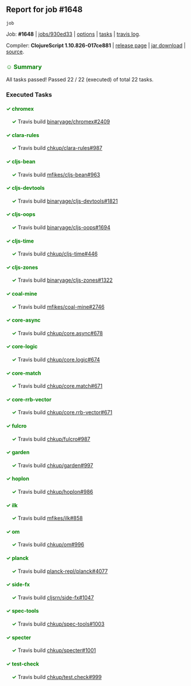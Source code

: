 ## Report for job #1648
```
job
```


Job: **#1648** | [jobs/930ed33](https://github.com/cljs-oss/canary/commit/930ed331888262bba06d5a967f09904fd65368e4) | [options](options.edn) | [tasks](tasks.edn) | [travis log](https://travis-ci.org/cljs-oss/canary/builds/752634120).

Compiler: **ClojureScript 1.10.826-017ce881** | [release page](https://github.com/cljs-oss/canary/releases/tag/r1.10.826-017ce881) | [jar download](https://github.com/cljs-oss/canary/releases/download/r1.10.826-017ce881/clojurescript-1.10.826-017ce881.jar) | [source](https://github.com/clojure/clojurescript/commit/017ce8812d9b73f5df076b20e818e0ae90b90812).

### <b style='color:green'>☺ Summary</b>

All tasks passed! Passed 22 / 22 (executed) of total 22 tasks.

### Executed Tasks

#### <b style='color:green'>&#x2713; chromex</b>
&nbsp;&nbsp;&nbsp;&nbsp;<b style='color:green'>&#x2713;</b> Travis build [binaryage/chromex#2409](https://travis-ci.org/binaryage/chromex/builds/752634379)<br>

#### <b style='color:green'>&#x2713; clara-rules</b>
&nbsp;&nbsp;&nbsp;&nbsp;<b style='color:green'>&#x2713;</b> Travis build [chkup/clara-rules#987](https://travis-ci.org/chkup/clara-rules/builds/752634381)<br>

#### <b style='color:green'>&#x2713; cljs-bean</b>
&nbsp;&nbsp;&nbsp;&nbsp;<b style='color:green'>&#x2713;</b> Travis build [mfikes/cljs-bean#963](https://travis-ci.org/mfikes/cljs-bean/builds/752634383)<br>

#### <b style='color:green'>&#x2713; cljs-devtools</b>
&nbsp;&nbsp;&nbsp;&nbsp;<b style='color:green'>&#x2713;</b> Travis build [binaryage/cljs-devtools#1821](https://travis-ci.org/binaryage/cljs-devtools/builds/752634385)<br>

#### <b style='color:green'>&#x2713; cljs-oops</b>
&nbsp;&nbsp;&nbsp;&nbsp;<b style='color:green'>&#x2713;</b> Travis build [binaryage/cljs-oops#1694](https://travis-ci.org/binaryage/cljs-oops/builds/752634387)<br>

#### <b style='color:green'>&#x2713; cljs-time</b>
&nbsp;&nbsp;&nbsp;&nbsp;<b style='color:green'>&#x2713;</b> Travis build [chkup/cljs-time#446](https://travis-ci.org/chkup/cljs-time/builds/752634389)<br>

#### <b style='color:green'>&#x2713; cljs-zones</b>
&nbsp;&nbsp;&nbsp;&nbsp;<b style='color:green'>&#x2713;</b> Travis build [binaryage/cljs-zones#1322](https://travis-ci.org/binaryage/cljs-zones/builds/752634392)<br>

#### <b style='color:green'>&#x2713; coal-mine</b>
&nbsp;&nbsp;&nbsp;&nbsp;<b style='color:green'>&#x2713;</b> Travis build [mfikes/coal-mine#2746](https://travis-ci.org/mfikes/coal-mine/builds/752634394)<br>

#### <b style='color:green'>&#x2713; core-async</b>
&nbsp;&nbsp;&nbsp;&nbsp;<b style='color:green'>&#x2713;</b> Travis build [chkup/core.async#678](https://travis-ci.org/chkup/core.async/builds/752634404)<br>

#### <b style='color:green'>&#x2713; core-logic</b>
&nbsp;&nbsp;&nbsp;&nbsp;<b style='color:green'>&#x2713;</b> Travis build [chkup/core.logic#674](https://travis-ci.org/chkup/core.logic/builds/752634406)<br>

#### <b style='color:green'>&#x2713; core-match</b>
&nbsp;&nbsp;&nbsp;&nbsp;<b style='color:green'>&#x2713;</b> Travis build [chkup/core.match#671](https://travis-ci.org/chkup/core.match/builds/752634417)<br>

#### <b style='color:green'>&#x2713; core-rrb-vector</b>
&nbsp;&nbsp;&nbsp;&nbsp;<b style='color:green'>&#x2713;</b> Travis build [chkup/core.rrb-vector#671](https://travis-ci.org/chkup/core.rrb-vector/builds/752634423)<br>

#### <b style='color:green'>&#x2713; fulcro</b>
&nbsp;&nbsp;&nbsp;&nbsp;<b style='color:green'>&#x2713;</b> Travis build [chkup/fulcro#987](https://travis-ci.org/chkup/fulcro/builds/752634433)<br>

#### <b style='color:green'>&#x2713; garden</b>
&nbsp;&nbsp;&nbsp;&nbsp;<b style='color:green'>&#x2713;</b> Travis build [chkup/garden#997](https://travis-ci.org/chkup/garden/builds/752634477)<br>

#### <b style='color:green'>&#x2713; hoplon</b>
&nbsp;&nbsp;&nbsp;&nbsp;<b style='color:green'>&#x2713;</b> Travis build [chkup/hoplon#986](https://travis-ci.org/chkup/hoplon/builds/752634473)<br>

#### <b style='color:green'>&#x2713; ilk</b>
&nbsp;&nbsp;&nbsp;&nbsp;<b style='color:green'>&#x2713;</b> Travis build [mfikes/ilk#858](https://travis-ci.org/mfikes/ilk/builds/752634459)<br>

#### <b style='color:green'>&#x2713; om</b>
&nbsp;&nbsp;&nbsp;&nbsp;<b style='color:green'>&#x2713;</b> Travis build [chkup/om#996](https://travis-ci.org/chkup/om/builds/752634479)<br>

#### <b style='color:green'>&#x2713; planck</b>
&nbsp;&nbsp;&nbsp;&nbsp;<b style='color:green'>&#x2713;</b> Travis build [planck-repl/planck#4077](https://travis-ci.org/planck-repl/planck/builds/752634481)<br>

#### <b style='color:green'>&#x2713; side-fx</b>
&nbsp;&nbsp;&nbsp;&nbsp;<b style='color:green'>&#x2713;</b> Travis build [cljsrn/side-fx#1047](https://travis-ci.org/cljsrn/side-fx/builds/752634486)<br>

#### <b style='color:green'>&#x2713; spec-tools</b>
&nbsp;&nbsp;&nbsp;&nbsp;<b style='color:green'>&#x2713;</b> Travis build [chkup/spec-tools#1003](https://travis-ci.org/chkup/spec-tools/builds/752634494)<br>

#### <b style='color:green'>&#x2713; specter</b>
&nbsp;&nbsp;&nbsp;&nbsp;<b style='color:green'>&#x2713;</b> Travis build [chkup/specter#1001](https://travis-ci.org/chkup/specter/builds/752634492)<br>

#### <b style='color:green'>&#x2713; test-check</b>
&nbsp;&nbsp;&nbsp;&nbsp;<b style='color:green'>&#x2713;</b> Travis build [chkup/test.check#999](https://travis-ci.org/chkup/test.check/builds/752634497)<br>